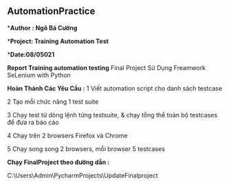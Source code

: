 ## AutomationPractice
***Author : Ngô Bá Cường** 

***Project: Training Automation Test**

***Date:08/05021**

**Report Training automation testing**
 Final Project Sử Dụng Freamwork SeLenium with Python 

**Hoàn Thành Các Yêu Cầu :**
1	Viết automation script cho danh sách testcase 

2	Tạo mỗi chức năng 1 test suite	

3	Chạy test từ dòng lệnh từng testsuite, & chạy tổng thể toàn bộ testcases để đưa ra báo cáo 	

4	Chạy trên 2 browsers Firefox và Chrome	

5	Chạy song song 2 browsers, mỗi browser 5 testcases	

**Chạy FinalProject theo đường dẫn :**

C:\Users\Admin\PycharmProjects\UpdateFinalproject
